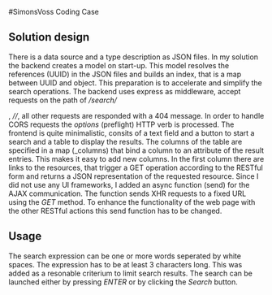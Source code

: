 #SimonsVoss Coding Case

## Solution design
There is a data source and a type description as JSON files. In my solution the backend creates a model on start-up. This model resolves the references (UUID) in the JSON files and builds an index, that is a map between UUID and object. This preparation is to accelerate and simplify the search operations.
The backend uses express as middleware, accept requests on the path of _/search/<search expression>_, _/<resource type>/<resource id>_, all other requests are responded with a 404 message. In order to handle CORS requests the _options_ (preflight) HTTP verb is processed.
The frontend is quite minimalistic, consits of a text field and a button to start a search and a table to display the results. The columns of the table are specified in a map (_columns) that bind a column to an attribute of the result entries. This makes it easy to add new columns. In the first column there are links to the resources, that trigger a GET operation according to the RESTful form and returns a JSON representation of the requested resource.
Since I did not use any UI frameworks, I added an async function (send) for the AJAX communication. The function sends XHR requests to a fixed URL using the _GET_ method. To enhance the functionality of the web page with the other RESTful actions this send function has to be changed.

## Usage
The search expression can be one or more words seperated by white spaces. The expression has to be at least 3 characters long. This was added as a resonable criterium to limit search results. The search can be launched either by pressing _ENTER_ or by clicking the _Search_ button.
